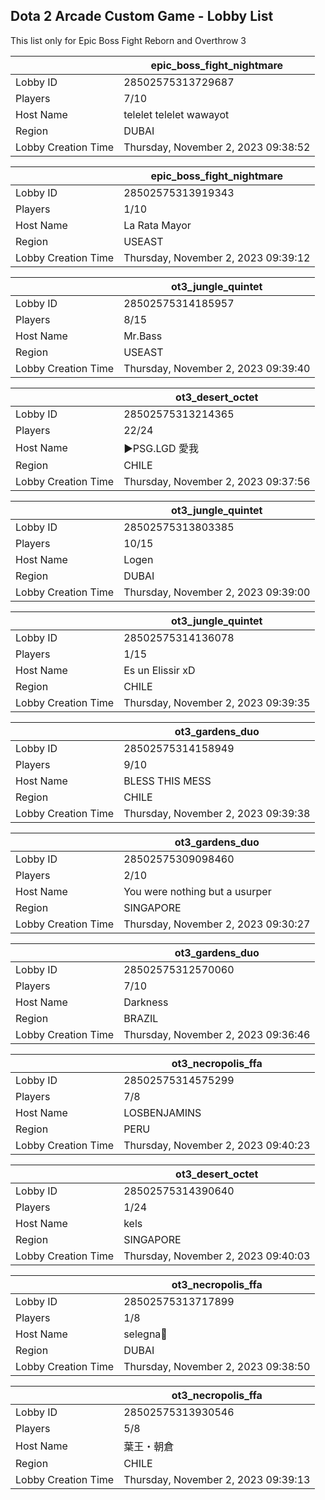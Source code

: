 ## Dota 2 Arcade Custom Game - Lobby List

This list only for Epic Boss Fight Reborn and Overthrow 3

|  | epic_boss_fight_nightmare |
| ------ | ------ |
| Lobby ID | 28502575313729687 |
| Players | 7/10 |
| Host Name | telelet telelet wawayot |
| Region | DUBAI |
| Lobby Creation Time | Thursday, November 2, 2023 09:38:52 |


|  | epic_boss_fight_nightmare |
| ------ | ------ |
| Lobby ID | 28502575313919343 |
| Players | 1/10 |
| Host Name | La Rata Mayor |
| Region | USEAST |
| Lobby Creation Time | Thursday, November 2, 2023 09:39:12 |


|  | ot3_jungle_quintet |
| ------ | ------ |
| Lobby ID | 28502575314185957 |
| Players | 8/15 |
| Host Name | Mr.Bass |
| Region | USEAST |
| Lobby Creation Time | Thursday, November 2, 2023 09:39:40 |


|  | ot3_desert_octet |
| ------ | ------ |
| Lobby ID | 28502575313214365 |
| Players | 22/24 |
| Host Name | ►PSG.LGD 愛我 |
| Region | CHILE |
| Lobby Creation Time | Thursday, November 2, 2023 09:37:56 |


|  | ot3_jungle_quintet |
| ------ | ------ |
| Lobby ID | 28502575313803385 |
| Players | 10/15 |
| Host Name | Logen |
| Region | DUBAI |
| Lobby Creation Time | Thursday, November 2, 2023 09:39:00 |


|  | ot3_jungle_quintet |
| ------ | ------ |
| Lobby ID | 28502575314136078 |
| Players | 1/15 |
| Host Name | Es un Elissir xD |
| Region | CHILE |
| Lobby Creation Time | Thursday, November 2, 2023 09:39:35 |


|  | ot3_gardens_duo |
| ------ | ------ |
| Lobby ID | 28502575314158949 |
| Players | 9/10 |
| Host Name | BLESS THIS MESS |
| Region | CHILE |
| Lobby Creation Time | Thursday, November 2, 2023 09:39:38 |


|  | ot3_gardens_duo |
| ------ | ------ |
| Lobby ID | 28502575309098460 |
| Players | 2/10 |
| Host Name | You were nothing but a usurper |
| Region | SINGAPORE |
| Lobby Creation Time | Thursday, November 2, 2023 09:30:27 |


|  | ot3_gardens_duo |
| ------ | ------ |
| Lobby ID | 28502575312570060 |
| Players | 7/10 |
| Host Name | Darkness |
| Region | BRAZIL |
| Lobby Creation Time | Thursday, November 2, 2023 09:36:46 |


|  | ot3_necropolis_ffa |
| ------ | ------ |
| Lobby ID | 28502575314575299 |
| Players | 7/8 |
| Host Name | LOSBENJAMINS |
| Region | PERU |
| Lobby Creation Time | Thursday, November 2, 2023 09:40:23 |


|  | ot3_desert_octet |
| ------ | ------ |
| Lobby ID | 28502575314390640 |
| Players | 1/24 |
| Host Name | kels |
| Region | SINGAPORE |
| Lobby Creation Time | Thursday, November 2, 2023 09:40:03 |


|  | ot3_necropolis_ffa |
| ------ | ------ |
| Lobby ID | 28502575313717899 |
| Players | 1/8 |
| Host Name | selegna🖤 |
| Region | DUBAI |
| Lobby Creation Time | Thursday, November 2, 2023 09:38:50 |


|  | ot3_necropolis_ffa |
| ------ | ------ |
| Lobby ID | 28502575313930546 |
| Players | 5/8 |
| Host Name | 葉王・朝倉 |
| Region | CHILE |
| Lobby Creation Time | Thursday, November 2, 2023 09:39:13 |


